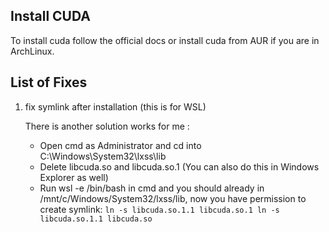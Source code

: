## Install CUDA
To install cuda follow the official docs or install cuda from AUR if you are in ArchLinux.


## List of Fixes

1. fix symlink after installation (this is for WSL)

    There is another solution works for me :
    
    - Open cmd as Administrator and cd into C:\Windows\System32\lxss\lib
    - Delete libcuda.so and libcuda.so.1 (You can also do this in Windows Explorer as well)
     - Run wsl -e /bin/bash in cmd and you should already in /mnt/c/Windows/System32/lxss/lib, now you have permission to create symlink:
     ``
        ln -s libcuda.so.1.1 libcuda.so.1
        ln -s libcuda.so.1.1 libcuda.so
      ``



